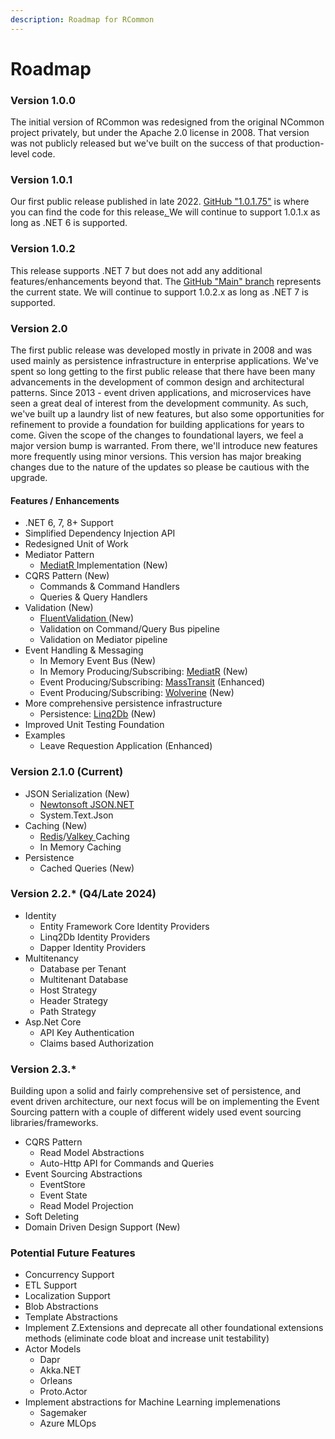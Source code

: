 ```yaml
---
description: Roadmap for RCommon
---
```


# Roadmap

### Version 1.0.0

The initial version of RCommon was redesigned from the original NCommon project privately, but under the Apache 2.0 license in 2008. That version was not publicly released but we've built on the success of that production-level code.&#x20;

### Version 1.0.1

Our first public release published in late 2022. [GitHub "1.0.1.75"](https://github.com/RCommon-Team/RCommon) is where you can find the code for this release[. ](https://github.com/RCommon-Team/RCommon/tree/v1.0.1.75)We will continue to support 1.0.1.x as long as .NET 6 is supported.

### Version 1.0.2

This release supports .NET 7 but does not add any additional features/enhancements beyond that. The [GitHub "Main" branch](https://github.com/RCommon-Team/RCommon/tree/main) represents the current state. We will continue to support 1.0.2.x as long as .NET 7 is supported.&#x20;

### Version 2.0

The first public release was developed mostly in private in 2008 and was used mainly as persistence infrastructure in enterprise applications. We've spent so long getting to the first public release that there have been many advancements in the development of common design and architectural patterns. Since 2013 - event driven applications, and microservices have seen a great deal of interest from the development community.  As such, we've built up a laundry list of new features, but also some opportunities for refinement to provide a foundation for building applications for years to come. Given the scope of the changes to foundational layers, we feel a major version bump is warranted.  From there, we'll introduce new features more frequently using minor versions. This version has major breaking changes due to the nature of the updates so please be cautious with the upgrade.&#x20;

#### Features / Enhancements

* .NET 6, 7, 8+ Support
* Simplified Dependency Injection API
* Redesigned Unit of Work
* Mediator Pattern
  * [MediatR ](https://github.com/jbogard/MediatR)Implementation (New)
* CQRS Pattern (New)
  * Commands & Command Handlers
  * Queries & Query Handlers
* Validation (New)
  * [FluentValidation ](https://docs.fluentvalidation.net/en/latest/)(New)
  * Validation on Command/Query Bus pipeline
  * Validation on Mediator pipeline
* Event Handling & Messaging
  * In Memory Event Bus (New)
  * In Memory Producing/Subscribing: [MediatR](https://github.com/jbogard/MediatR) (New)
  * Event Producing/Subscribing: [MassTransit](https://masstransit.io/) (Enhanced)
  * Event Producing/Subscribing: [Wolverine](https://wolverine.netlify.app/) (New)
* More comprehensive persistence infrastructure
  * Persistence: [Linq2Db](https://linq2db.github.io/index.html) (New)
* Improved Unit Testing Foundation
* Examples
  * Leave Requestion Application (Enhanced)

### Version 2.1.0 (Current)

* JSON Serialization (New)
  * [Newtonsoft JSON.NET](https://www.newtonsoft.com/json)
  * System.Text.Json
* Caching (New)
  * [Redis](https://redis.io/)/[Valkey ](https://valkey.io/)Caching
  * In Memory Caching
* Persistence
  * Cached Queries (New)

### Version 2.2.\* (Q4/Late 2024)

* Identity
  * Entity Framework Core Identity Providers
  * Linq2Db Identity Providers
  * Dapper Identity Providers
* Multitenancy
  * Database per Tenant
  * Multitenant Database
  * Host Strategy
  * Header Strategy
  * Path Strategy
* Asp.Net Core
  * API Key Authentication
  * Claims based Authorization

### Version 2.3.\*

Building upon a solid and fairly comprehensive set of persistence, and event driven architecture, our next focus will be on implementing the Event Sourcing pattern with a couple of different widely used event sourcing libraries/frameworks.

* CQRS Pattern
  * Read Model Abstractions
  * Auto-Http API for Commands and Queries
* Event Sourcing Abstractions
  * EventStore
  * Event State
  * Read Model Projection
* Soft Deleting
* Domain Driven Design Support (New)



### Potential Future Features

* Concurrency Support
* ETL Support
* Localization Support
* Blob Abstractions
* Template Abstractions
* Implement Z.Extensions and deprecate all other foundational extensions methods (eliminate code bloat and increase unit testability)
* Actor Models
  * Dapr
  * Akka.NET
  * Orleans
  * Proto.Actor
* Implement abstractions for Machine Learning implemenations
  * Sagemaker
  * Azure MLOps

